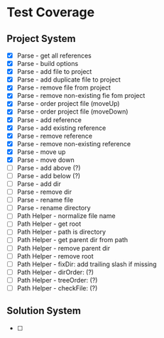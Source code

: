 # Test Coverage #

## Project System ##

* [x] Parse - get all references
* [x] Parse - build options
* [x] Parse - add file to project
* [x] Parse - add duplicate file to project
* [x] Parse - remove file from project
* [x] Parse - remove non-existing fie fom project
* [x] Parse - order project file (moveUp)
* [x] Parse - order project file (moveDown)
* [x] Parse - add reference
* [x] Parse - add existing reference
* [x] Parse - remove reference
* [x] Parse - remove non-existing reference
* [x] Parse - move up
* [x] Parse - move down
* [ ] Parse - add above (?)
* [ ] Parse - add below (?)
* [ ] Parse - add dir
* [ ] Parse - remove dir
* [ ] Parse - rename file
* [ ] Parse - rename directory
* [ ] Path Helper - normalize file name
* [ ] Path Helper - get root
* [ ] Path Helper - path is directory
* [ ] Path Helper - get parent dir from path
* [ ] Path Helper - remove parent dir
* [ ] Path Helper - remove root
* [ ] Path Helper - fixDir: add trailing slash if missing
* [ ] Path Helper - dirOrder: (?)
* [ ] Path Helper - treeOrder: (?)
* [ ] Path Helper - checkFile: (?)

## Solution System ##

* [ ] 
